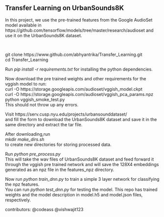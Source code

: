   <h2> Transfer Learning on UrbanSounds8K </h2>
  </p>  In this project, we use the pre-trained features from the Google AudioSet model available in https://github.com/tensorflow/models/tree/master/research/audioset and use it on the UrbanSounds8K dataset.</p>
 <br>
 
 <p>
 git clone https://www.github.com/abhyantrika/Transfer_Learning.git <br>
 cd Transfer_Learning 
  </p>
  
 Run <i> pip install -r requirements.txt </i> for installing the python dependencies.
 
 <p>
 Now download the pre trained weights and other requirements for the vggish model to run:<br>
 curl -O https://storage.googleapis.com/audioset/vggish_model.ckpt <br>
 curl -O https://storage.googleapis.com/audioset/vggish_pca_params.npz <br>
 python vggish_smoke_test.py <br>
 This should not throw up any errors.
 </p>
  
 <p>
 Visit https://serv.cusp.nyu.edu/projects/urbansounddataset/ <br>
 and fill the form to download the UrbanSounds8K dataset and save it in the same directory and extract the tar file. <br>
 
  
<p>
After downloading,run <br>
mkdir <i> make_dirs.sh </i> <br>
to create new directories for storing processed data.<br>
</p>

<p>
Run <i> python pre_process.py </i> <br>
This will take the wav files of UrbanSounds8K dataset and feed forward it through the vggish pre trained network
and will save the 128X4 embeddings generated as an npz file in the features_npz directory.
</p>

<p>
Now run <i> python train_dnn.py </i> to train a simple 3 layer network for classifying the npz features.<br>
You can run <i> python test_dnn.py </i> for testing the model. This repo has trained weights and the model description in model.h5 and model.json files, respectively. </p>

contributors: 
@codeass
@vishwajit123
